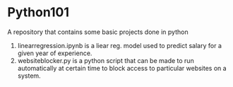 # Python101
A repository that contains some basic projects done in python

1. linearregression.ipynb is a liear reg. model used to predict salary for a given year of experience.
2. websiteblocker.py is a python script that can be made to run automatically at certain time to block access to particular websites on a system.
